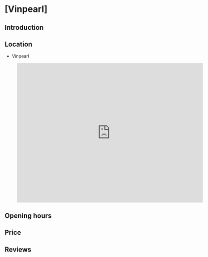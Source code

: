 # [Vinpearl]

## Introduction

## Location

 - Vinpearl
<figure class="map-container">
  <iframe src="https://www.google.com/maps/embed?pb=!1m18!1m12!1m3!1d245601.50028874248!2d108.08428759453123!3d15.881625100000003!2m3!1f0!2f0!3f0!3m2!1i1024!2i768!4f13.1!3m3!1m2!1s0x314274d2d5264765%3A0x6c1bad257e173771!2sVinpearl!5e0!3m2!1sen!2s!4v1688231742034!5m2!1sen!2s" width="600" height="450" style="border:0;" allowfullscreen="" loading="lazy" referrerpolicy="no-referrer-when-downgrade"></iframe>
</figure>

## Opening hours

## Price

## Reviews
